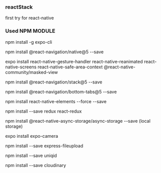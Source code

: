 ### reactStack

first try for react-native

### Used NPM MODULE

npm install -g expo-cli

npm install @react-navigation/native@5 --save

expo install react-native-gesture-handler react-native-reanimated react-native-screens react-native-safe-area-context @react-native-community/masked-view

npm install @react-navigation/stack@5 --save

npm install @react-navigation/bottom-tabs@5 --save

npm install react-native-elements --force --save

npm install --save redux react-redux

npm install @react-native-async-storage/async-storage --save (local storage)

expo install expo-camera

npm install --save express-fileupload

npm install --save uniqid

npm install --save cloudinary